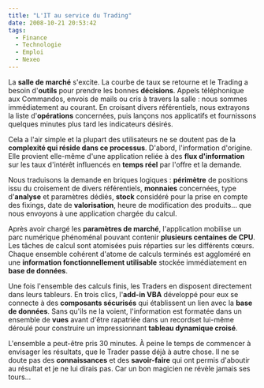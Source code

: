```yaml
---
title: "L'IT au service du Trading"
date: 2008-10-21 20:53:42
tags:
  - Finance
  - Technologie
  - Emploi
  - Nexeo
---
```


La **salle de marché** s'excite. La courbe de taux se retourne et le Trading a besoin d'**outils** pour prendre les bonnes **décisions**. Appels téléphonique aux Commandos, envois de mails ou cris à travers la salle&nbsp;: nous sommes immédiatement au courant. En croisant divers référentiels, nous extrayons la liste d'**opérations** concernées, puis lançons nos applicatifs et fournissons quelques minutes plus tard les indicateurs désirés.

Cela a l'air simple et la plupart des utilisateurs ne se doutent pas de la **complexité qui réside dans ce processus**. D'abord, l'information d'origine. Elle provient elle-même d'une application reliée à des **flux d'information** sur les taux d'intérêt influencés en **temps réel** par l'offre et la demande.

Nous traduisons la demande en briques logiques&nbsp;: **périmètre** de positions issu du croisement de divers référentiels, **monnaies** concernées, type d'**analyse** et paramètres dédiés, **stock** considéré pour la prise en compte des fixings, date de **valorisation**, heure de modification des produits… que nous envoyons à une application chargée du calcul.

Après avoir chargé les **paramètres de marché**, l'application mobilise un parc numérique phénoménal pouvant contenir **plusieurs centaines de CPU**. Les tâches de calcul sont atomisées puis réparties sur les différents cœurs. Chaque ensemble cohérent d'atome de calculs terminés est aggloméré en une **information fonctionnellement utilisable** stockée immédiatement en **base de données**.

Une fois l'ensemble des calculs finis, les Traders en disposent directement dans leurs tableurs. En trois clics, l'**add-in VBA** développé pour eux se connecte à des **composants sécurisés** qui établissent un lien avec la **base de données**. Sans qu'ils ne la voient, l'information est formatée dans un ensemble de **vues** avant d'être rapatriée dans un recordset lui-même déroulé pour construire un impressionnant **tableau dynamique croisé**.

L'ensemble a peut-être pris 30 minutes. À peine le temps de commencer à envisager les résultats, que le Trader passe déjà à autre chose. Il ne se doute pas des **connaissances** et des **savoir-faire** qui ont permis d'aboutir au résultat et je ne lui dirais pas. Car un bon magicien ne révèle jamais ses tours…
